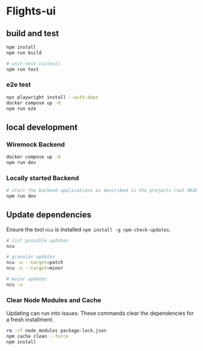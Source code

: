 # Flights-ui

## build and test

```bash
npm install
npm run build

# unit-test (vitest)
npm run test
```

### e2e test

```bash
npx playwright install --with-deps
docker compose up -d
npm run e2e
```

## local development

### Wiremock Backend
```bash
docker compose up -d
npm run dev
```

### Locally started Backend

```bash
# start the backend applications as described in the projects root README
npm run dev
```

## Update dependencies

Ensure the tool `ncu` is installed `npm install -g npm-check-updates`.

```bash
# list possible updates
ncu

# granular updates
ncu -u --target=patch
ncu -u --target=minor

# major updates
ncu -u
```

### Clear Node Modules and Cache

Updating can run into issues. These commands clear the dependencies for a fresh installment.

```bash
rm -rf node_modules package-lock.json
npm cache clean --force
npm install
```
